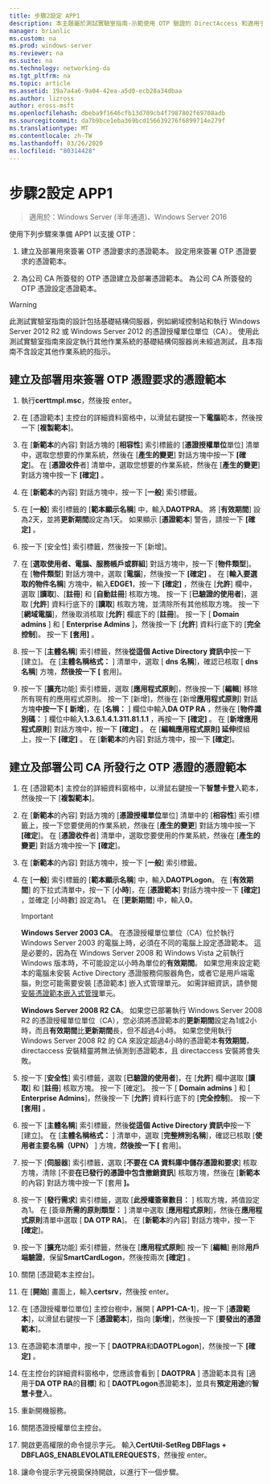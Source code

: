 ```yaml
---
title: 步驟2設定 APP1
description: 本主題屬於測試實驗室指南-示範使用 OTP 驗證的 DirectAccess 和適用于 Windows Server 2016 的 RSA SecurID
manager: brianlic
ms.custom: na
ms.prod: windows-server
ms.reviewer: na
ms.suite: na
ms.technology: networking-da
ms.tgt_pltfrm: na
ms.topic: article
ms.assetid: 19a7a4a6-9a04-42ea-a5d0-ecb28a34dbaa
ms.author: lizross
author: eross-msft
ms.openlocfilehash: dbeba9f1646cfb13d709cb4f7987802f69708adb
ms.sourcegitcommit: da7b9bce1eba369bcd156639276f6899714e279f
ms.translationtype: MT
ms.contentlocale: zh-TW
ms.lasthandoff: 03/26/2020
ms.locfileid: "80314428"
---
```

# <a name="step-2-configure-app1"></a>步驟2設定 APP1

>適用於：Windows Server (半年通道)、Windows Server 2016

使用下列步驟來準備 APP1 以支援 OTP：  
  
1. 建立及部署用來簽署 OTP 憑證要求的憑證範本。 設定用來簽署 OTP 憑證要求的憑證範本。  
  
2. 為公司 CA 所簽發的 OTP 憑證建立及部署憑證範本。 為公司 CA 所簽發的 OTP 憑證設定憑證範本。  
  
> [!WARNING]  
> 此測試實驗室指南的設計包括基礎結構伺服器，例如網域控制站和執行 Windows Server 2012 R2 或 Windows Server 2012 的憑證授權單位單位（CA）。 使用此測試實驗室指南來設定執行其他作業系統的基礎結構伺服器尚未經過測試，且本指南不含設定其他作業系統的指示。  
  
## <a name="to-create-and-deploy-a-certificate-template-used-to-sign-otp-certificate-requests"></a><a name="DAOTPRA"></a>建立及部署用來簽署 OTP 憑證要求的憑證範本  
  
1.  執行**certtmpl.msc**，然後按 enter。  
  
2.  在 [憑證範本] 主控台的詳細資料窗格中，以滑鼠右鍵按一下**電腦**範本，然後按一下 [**複製範本**]。  
  
3.  在 [**新範本**的內容] 對話方塊的 [**相容性**] 索引標籤的 [**憑證授權單位**單位] 清單中，選取您想要的作業系統，然後在 [**產生的變更**] 對話方塊中按一下 **[確定**]。 在 [**憑證收件**者] 清單中，選取您想要的作業系統，然後在 [**產生的變更**] 對話方塊中按一下 **[確定]** 。  
  
4.  在 [**新範本**的內容] 對話方塊中，按一下 [**一般**] 索引標籤。  
  
5.  在 [**一般**] 索引標籤的 [**範本顯示名稱**] 中，輸入**DAOTPRA**。 將 [**有效期間**] 設為2天，並將**更新期間**設定為1天。 如果顯示 [**憑證範本**] 警告，請按一下 **[確定]** 。  
  
6.  按一下 [安全性] 索引標籤，然後按一下 [新增]。  
  
7.  在 [**選取使用者、電腦、服務帳戶或群組**] 對話方塊中，按一下 [**物件類型**]。 在 [**物件類型**] 對話方塊中，選取 [**電腦**]，然後按一下 **[確定]** 。 在 [**輸入要選取的物件名稱**] 方塊中，輸入**EDGE1**，按一下 **[確定]** ，然後在 [**允許**] 欄中，選取 [**讀取**]、[**註冊**] 和 [**自動註冊**] 核取方塊。 按一下 [**已驗證的使用者**]，選取 [**允許**] 資料行底下的 [**讀取**] 核取方塊，並清除所有其他核取方塊。 按一下 [**網域電腦**]，然後取消核取 [**允許**] 欄底下的 [**註冊**]。 按一下 [ **Domain admins** ] 和 [ **Enterprise Admins** ]，然後按一下 [**允許**] 資料行底下的 [**完全控制**]。 按一下 **[套用]** 。  
  
8.  按一下 [**主體名稱**] 索引標籤，然後**從這個 Active Directory 資訊中**按一下 [建立]。 在 [**主體名稱格式：** ] 清單中，選取 [ **dns 名稱**]，確認已核取 [ **dns 名稱**] 方塊，**然後按一下 [** 套用]。  
  
9. 按一下 [**擴充**功能] 索引標籤，選取 [**應用程式原則**]，然後按一下 [**編輯**] 移除所有現有的應用程式原則。 按一下 [新增]，然後在 [新增**應用程式原則**] 對話方塊**中按一下 [** **新增**]，在 [**名稱：** ] 欄位中輸入**DA OTP RA** ，然後在 [**物件識別碼：** ] 欄位中輸入**1.3.6.1.4.1.311.81.1.1** ，再按一下 **[確定]** 。 在 [**新增應用程式原則**] 對話方塊中，按一下 **[確定]** 。 在 [**編輯應用程式原則] 延伸**模組上，按一下 **[確定]** 。 在 [**新範本**的內容] 對話方塊中，按一下 **[確定**]。  
  
## <a name="to-create-and-deploy-a-certificate-template-for-otp-certificates-issued-by-the-corporate-ca"></a><a name="DAOTPLogon"></a>建立及部署公司 CA 所發行之 OTP 憑證的憑證範本  
  
1.  在 [憑證範本] 主控台的詳細資料窗格中，以滑鼠右鍵按一下**智慧卡登**入範本，然後按一下 [**複製範本**]。  
  
2.  在 [**新範本**的內容] 對話方塊的 [**憑證授權單位**單位] 清單中的 [**相容性**] 索引標籤上，按一下您要使用的作業系統，然後在 [**產生的變更**] 對話方塊中按一下 **[確定**]。 在 [**憑證收件**者] 清單中，選取您要使用的作業系統，然後在 [**產生的變更**] 對話方塊中按一下 **[確定**]。  
  
3.  在 [**新範本**的內容] 對話方塊中，按一下 [**一般**] 索引標籤。  
  
4.  在 [**一般**] 索引標籤的 [**範本顯示名稱**] 中，輸入**DAOTPLogon**。 在 [**有效期間**] 的下拉式清單中，按一下 [**小時**]，在 [**憑證範本**] 對話方塊中按一下 **[確定]** ，並確定 [小時數] 設定為1。 在 [**更新期間**] 中，輸入**0**。  
  
    > [!IMPORTANT]  
    > **Windows Server 2003 CA**。 在憑證授權單位單位（CA）位於執行 Windows Server 2003 的電腦上時，必須在不同的電腦上設定憑證範本。 這是必要的，因為在 Windows Server 2008 和 Windows Vista 之前執行 Windows 版本時，不可能設定以小時為單位的**有效期間**。 如果您用來設定範本的電腦未安裝 Active Directory 憑證服務伺服器角色，或者它是用戶端電腦，則您可能需要安裝 [憑證範本] 嵌入式管理單元。 如需詳細資訊，請參閱[安裝憑證範本嵌入式管理](https://technet.microsoft.com/library/cc732445.aspx)單元。  
    >   
    > **Windows Server 2008 R2 CA**。 如果您已部署執行 Windows Server 2008 R2 的憑證授權單位單位（CA），您必須將憑證範本的**更新期間**設定為1或2小時，而且**有效期間**比**更新期間**長，但不超過4小時。 如果您使用執行 Windows Server 2008 R2 的 CA 來設定超過4小時的憑證範本**有效期間**，directaccess 安裝精靈將無法偵測到憑證範本，且 directaccess 安裝將會失敗。  
  
5.  按一下 [**安全性**] 索引標籤，選取 [**已驗證的使用者**]，在 [**允許**] 欄中選取 [**讀取**] 和 [**註冊**] 核取方塊。 按一下 [確定]。 按一下 [ **Domain admins** ] 和 [ **Enterprise Admins**]，然後按一下 [**允許**] 資料行底下的 [**完全控制**]。 按一下 **[套用]** 。  
  
6.  按一下 [**主體名稱**] 索引標籤，然後**從這個 Active Directory 資訊中**按一下 [建立]。 在 [**主體名稱格式：** ] 清單中，選取 [**完整辨別名稱**]，確認已核取 [**使用者主要名稱（UPN）** ] 方塊，**然後按一下 [** 套用]。  
  
7.  按一下 [**伺服器**] 索引標籤，選取 [**不要在 CA 資料庫中儲存憑證和要求**] 核取方塊，清除 [不要**在已發行的憑證中包含撤銷資訊**] 核取方塊，然後在 [**新範本**的內容] 對話方塊中按一下 [套用 **]。**  
  
8.  按一下 [**發行需求**] 索引標籤，選取 [**此授權簽章數目：** ] 核取方塊，將值設定為1。 在 [簽章**所需的原則類型：** ] 清單中選取 [**應用程式原則**]，然後在**應用程式原則**清單中選取 [ **DA OTP RA**]。 在 [**新範本**的內容] 對話方塊中，按一下 **[確定**]。  
  
9. 按一下 [**擴充**功能] 索引標籤，然後在 [**應用程式原則**] 按一下 [**編輯**] 刪除**用戶端驗證**，保留**SmartCardLogon**，然後按兩次 **[確定]** 。  
  
10. 關閉 [憑證範本主控台]。  
  
11. 在 [**開始**] 畫面上，輸入**certsrv**，然後按 enter。  
  
12. 在 [憑證授權單位單位] 主控台樹中，展開 [ **APP1-CA-1**]，按一下 [**憑證範本**]，以滑鼠右鍵按一下 [**憑證範本**]，指向 [**新增**]，然後按一下 [**要發出的憑證範本**]。  
  
13. 在憑證範本清單中，按一下 [ **DAOTPRA**和**DAOTPLogon**]，然後按一下 **[確定]** 。  
  
14. 在主控台的詳細資料窗格中，您應該會看到 [ **DAOTPRA** ] 憑證範本具有 [適用于**DA OTP RA**的**目標**] 和 [ **DAOTPLogon**憑證範本]，並具有**預定用途**的**智慧卡登**入。  
  
15. 重新開機服務。  
  
16. 關閉憑證授權單位主控台。  
  
17. 開啟更高權限的命令提示字元。 輸入**CertUtil-SetReg DBFlags + DBFLAGS_ENABLEVOLATILEREQUESTS**，然後按 enter。  
  
18. 讓命令提示字元視窗保持開啟，以進行下一個步驟。  
  


